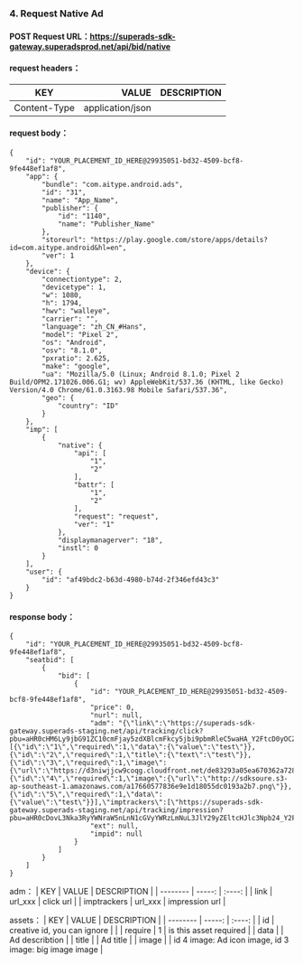 ### 4. **Request Native Ad**
#### POST Request URL：https://superads-sdk-gateway.superadsprod.net/api/bid/native
#### request headers：
| KEY        | VALUE   |  DESCRIPTION  |
| --------   | -----:  | :----:  |
| Content-Type     | application/json |        |
#### request body：
```
{
    "id": "YOUR_PLACEMENT_ID_HERE@29935051-bd32-4509-bcf8-9fe448ef1af8",
    "app": {
        "bundle": "com.aitype.android.ads",
        "id": "31",
        "name": "App_Name",
        "publisher": {
            "id": "1140",
            "name": "Publisher_Name"
        },
        "storeurl": "https://play.google.com/store/apps/details?id=com.aitype.android&hl=en",
        "ver": 1
    },
    "device": {
        "connectiontype": 2,
        "devicetype": 1,
        "w": 1080,
        "h": 1794,
        "hwv": "walleye",
        "carrier": "",
        "language": "zh_CN_#Hans",
        "model": "Pixel 2",
        "os": "Android",
        "osv": "8.1.0",
        "pxratio": 2.625,
        "make": "google",
        "ua": "Mozilla/5.0 (Linux; Android 8.1.0; Pixel 2 Build/OPM2.171026.006.G1; wv) AppleWebKit/537.36 (KHTML, like Gecko) Version/4.0 Chrome/61.0.3163.98 Mobile Safari/537.36",
        "geo": {
            "country": "ID"
        }
    },
    "imp": [
        {
            "native": {
                "api": [
                    "1",
                    "2"
                ],
                "battr": [
                    "1",
                    "2"
                ],
                "request": "request",
                "ver": "1"
            },
            "displaymanagerver": "18",
            "instl": 0
        }
    ],
    "user": {
        "id": "af49bdc2-b63d-4980-b74d-2f346efd43c3"
    }
}
```

#### response body：
```
{
    "id": "YOUR_PLACEMENT_ID_HERE@29935051-bd32-4509-bcf8-9fe448ef1af8",
    "seatbid": [
        {
            "bid": [
                {
                    "id": "YOUR_PLACEMENT_ID_HERE@29935051-bd32-4509-bcf8-9fe448ef1af8",
                    "price": 0,
                    "nurl": null,
                    "adm": "{\"link\":\"https://superads-sdk-gateway.superads-staging.net/api/tracking/click?pbu=aHR0cHM6Ly9jbG91ZC10cmFjay5zdXBlcmFkcy5jbi9pbmRleC5waHA_Y2FtcD0yOCZjcmVhdGl2ZV9pZD0xNTkmYXBwX2lkPTI1JmFkX3NldF9pZD03NiZjaF9pZD0xMDY5JnVzZXJfaWQ9YWY0OWJkYzItYjYzZC00OTgwLWI3NGQtMmYzNDZlZmQ0M2Mz\",\"assets\":[{\"id\":\"1\",\"required\":1,\"data\":{\"value\":\"test\"}},{\"id\":\"2\",\"required\":1,\"title\":{\"text\":\"test\"}},{\"id\":\"3\",\"required\":1,\"image\":{\"url\":\"https://d3niwjjcw9coqg.cloudfront.net/de83293a05ea670362a728656a8f1082.png\"}},{\"id\":\"4\",\"required\":1,\"image\":{\"url\":\"http://sdksoure.s3-ap-southeast-1.amazonaws.com/a17660577836e9e1d18055dc0193a2b7.png\"}},{\"id\":\"5\",\"required\":1,\"data\":{\"value\":\"test\"}}],\"imptrackers\":[\"https://superads-sdk-gateway.superads-staging.net/api/tracking/impression?pbu=aHR0cDovL3Nka3RyYWNraW5nLnN1cGVyYWRzLmNuL3JlY29yZEltcHJlc3Npb24_Y2FtcD0yOCZjcmVhdGl2ZV9pZD0xNTkmYXBwX2lkPTI1JmFkX3NldF9pZD03NiZjaF9pZD0xMDY5JnVzZXJfaWQ9YWY0OWJkYzItYjYzZC00OTgwLWI3NGQtMmYzNDZlZmQ0M2Mz\"]}",
                    "ext": null,
                    "impid": null
                }
            ]
        }
    ]
}
```
adm：
| KEY        | VALUE   |  DESCRIPTION  |
| --------   | -----:  | :----:  |
| link     | url_xxx | click url       |
| imptrackers     | url_xxx | impression url       |

assets：
| KEY        | VALUE   |  DESCRIPTION  |
| --------   | -----:  | :----:  |
| id     | creative id, you can ignore |       |
| require     | 1 | is this asset required       |
| data     |  | Ad describtion       |
| title     |  | Ad title      |
| image     |  | id 4 image: Ad icon image, id 3 image: big image image       |
